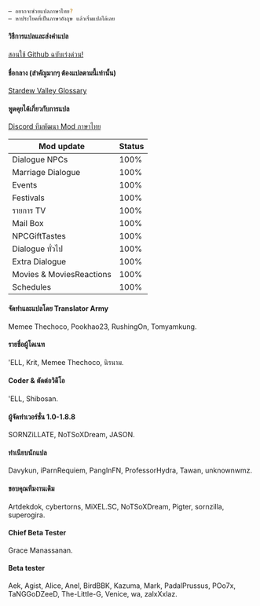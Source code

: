 ```sh
— อยากจะช่วยแปลภาษาไทย?
— หาประโยคที่เป็นภาษาอังฤษ แล้วเริ่มแปลได้เลย
```
#### วิธีการแปลและส่งคำแปล
[สอนใช้ Github ฉบับเร่งด่วน!](https://www.youtube.com/watch?v=e39kzyoK-RQ)
#### ชื่อกลาง (สำคัญมากๆ ต้องแปลตามนี้เท่านั้น)
[Stardew Valley Glossary](https://docs.google.com/spreadsheets/d/1DBdyvEI9XNAWEPpptKmIHfUj0gGdAFzyjHH9oR7U0Zc/edit?usp=sharing)
#### พูดคุยได้เกี่ยวกับการแปล
[Discord ทีมพัฒนา Mod ภาษาไทย](https://discordapp.com/invite/TkP42Xm)

| Mod update | Status |
| ------ | ------ |
| Dialogue NPCs | 100% |
| Marriage Dialogue | 100% |
| Events | 100% |
| Festivals | 100% |
| รายการ TV | 100% |
| Mail Box | 100% |
| NPCGiftTastes | 100% |
| Dialogue ทั่วไป | 100% |
| Extra Dialogue | 100% |
| Movies & MoviesReactions | 100% |
| Schedules | 100% |

#### จัดทำและแปลโดย Translator Army
Memee Thechoco, Pookhao23, RushingOn, Tomyamkung.

#### รายชื่อผู้โดเนท
'ELL, Krit, Memee Thechoco, นิรนาม.

#### Coder & ตัดต่อวิดีโอ
'ELL, Shibosan.

#### ผู้จัดทำเวอร์ชั่น 1.0-1.8.8
SORNZiLLATE, NoTSoXDream, JASON.

#### ทําเนียบนักแปล
Davykun, iParnRequiem, PangInFN, ProfessorHydra, Tawan, unknownwmz.

#### ขอบคุณทีมงานเดิม
Artdekdok, cybertorns, MiXEL.SC, NoTSoXDream, Pigter, sornzilla, superogira.

#### Chief Beta Tester
Grace Manassanan.

#### Beta tester
Aek, Agist, Alice, Anel, BirdBBK, Kazuma, Mark, PadalPrussus, POo7x, TaNGGoDZeeD, The-Little-G, Venice, wa, zalxXxlaz.
